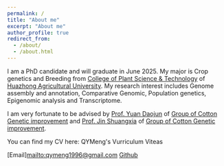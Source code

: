 ```yaml
---
permalink: /
title: "About me"
excerpt: "About me"
author_profile: true
redirect_from: 
  - /about/
  - /about.html
---
```


I am a PhD candidate and will graduate in June 2025. My major is Crop genetics and Breeding from [College of Plant Science & Technology](https://cpst.hzau.edu.cn/) of [Huazhong Agricultural University](https://www.hzau.edu.cn/). My research interest includes Genome assembly and annotation, Comparative Genomic, Population genetics, Epigenomic analysis and Transcriptome.

I am very fortunate to be advised by [Prof. Yuan Daojun](https://faculty.hzau.edu.cn/ydj/zh_CN/skxx/91170/list/index.htm) of [Group of Cotton Genetic improvement](https://cotton.hzau.edu.cn/) and [Prof. Jin Shuangxia](https://faculty.hzau.edu.cn/ShuangxiaJin/zh_CN/tzysd/93692/list/index.htm) of [Group of Cotton Genetic improvement](https://cotton.hzau.edu.cn/). 

You can find my CV here: QYMeng's Vurriculum Viteas

[Email]<mailto:qymeng1996@gmail.com>            [Github](https://github.com/qymeng1996)


